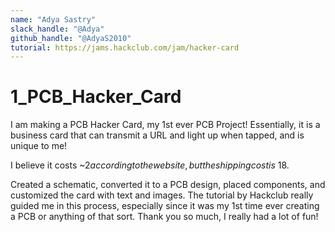 ```yaml
---
name: "Adya Sastry"
slack_handle: "@Adya"
github_handle: "@AdyaS2010"
tutorial: https://jams.hackclub.com/jam/hacker-card
---
```


# 1_PCB_Hacker_Card

I am making a PCB Hacker Card, my 1st ever PCB Project! Essentially, it is a business card that can transmit a URL and light up when tapped, and is unique to me!

I believe it costs ~$2 according to the website, but the shipping cost is ~$18.

Created a schematic, converted it to a PCB design, placed components, and customized the card with text and images. The tutorial by Hackclub really guided me in this process, especially since it was my 1st time ever creating a PCB or anything of that sort. Thank you so much, I really had a lot of fun!
